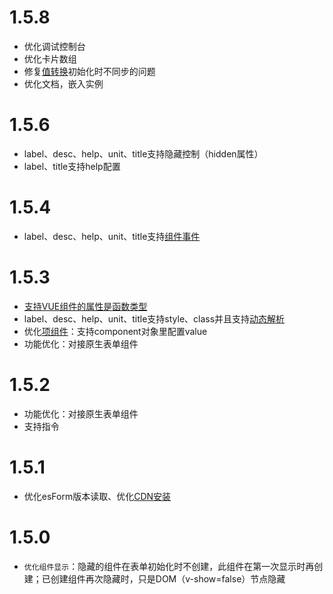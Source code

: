 # 1.5.8
- 优化调试控制台
- 优化卡片数组
- 修复[值转换](../base/format.md)初始化时不同步的问题
- 优化文档，嵌入实例

# 1.5.6
- label、desc、help、unit、title支持隐藏控制（hidden属性）
- label、title支持help配置

# 1.5.4
- label、desc、help、unit、title支持[组件事件](../base/com-format.md#组件事件)

# 1.5.3
- [支持VUE组件的属性是函数类型](../base/com-format.md#当props里面的某属性是的类型是函数怎么办？)
- label、desc、help、unit、title支持style、class并且支持[动态解析](../base/parse.md)
- 优化[项组件](../base/component.md)：支持component对象里配置value
- 功能优化：对接原生表单组件

# 1.5.2
- 功能优化：对接原生表单组件
- 支持指令

# 1.5.1
- 优化esForm版本读取、优化[CDN安装](../base/install.md#npm安装)

# 1.5.0
- `优化组件显示`：隐藏的组件在表单初始化时不创建，此组件在第一次显示时再创建；已创建组件再次隐藏时，只是DOM（v-show=false）节点隐藏


